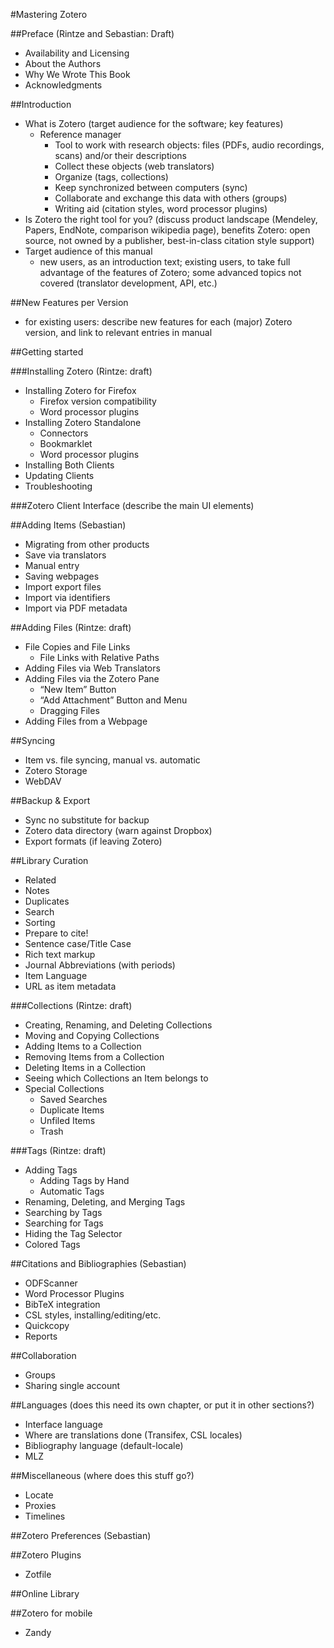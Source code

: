 #Mastering Zotero

##Preface (Rintze and Sebastian: Draft)
- Availability and Licensing
- About the Authors
- Why We Wrote This Book
- Acknowledgments
    
##Introduction
- What is Zotero (target audience for the software; key features)
  - Reference manager
    - Tool to work with research objects: files (PDFs, audio recordings, scans) and/or their descriptions
    - Collect these objects (web translators) 
    - Organize (tags, collections)
    - Keep synchronized between computers (sync)
    - Collaborate and exchange this data with others (groups)
    - Writing aid (citation styles, word processor plugins)
- Is Zotero the right tool for you? (discuss product landscape (Mendeley, Papers, EndNote, comparison wikipedia page), benefits Zotero: open source, not owned by a publisher, best-in-class citation style support)
- Target audience of this manual
  - new users, as an introduction text; existing users, to take full advantage of the features of Zotero; some advanced topics not covered (translator development, API, etc.)

##New Features per Version
- for existing users: describe new features for each (major) Zotero version, and link to relevant entries in manual

##Getting started

###Installing Zotero (Rintze: draft)
- Installing Zotero for Firefox
  - Firefox version compatibility
  - Word processor plugins
- Installing Zotero Standalone
  - Connectors
  - Bookmarklet
  - Word processor plugins
- Installing Both Clients
- Updating Clients
- Troubleshooting

###Zotero Client Interface
(describe the main UI elements)

##Adding Items (Sebastian)
- Migrating from other products
- Save via translators
- Manual entry
- Saving webpages
- Import export files
- Import via identifiers
- Import via PDF metadata

##Adding Files (Rintze: draft)
- File Copies and File Links
  - File Links with Relative Paths
- Adding Files via Web Translators
- Adding Files via the Zotero Pane
  - “New Item” Button
  - “Add Attachment” Button and Menu
  - Dragging Files
- Adding Files from a Webpage

##Syncing
- Item vs. file syncing, manual vs. automatic
- Zotero Storage
- WebDAV

##Backup & Export
- Sync no substitute for backup
- Zotero data directory (warn against Dropbox)
- Export formats (if leaving Zotero)

##Library Curation
- Related
- Notes
- Duplicates
- Search
- Sorting
- Prepare to cite!
 - Sentence case/Title Case
 - Rich text markup
 - Journal Abbreviations (with periods)
 - Item Language
 - URL as item metadata
 
###Collections (Rintze: draft)
- Creating, Renaming, and Deleting Collections
- Moving and Copying Collections
- Adding Items to a Collection
- Removing Items from a Collection
- Deleting Items in a Collection
- Seeing which Collections an Item belongs to
- Special Collections
  - Saved Searches
  - Duplicate Items
  - Unfiled Items
  - Trash

###Tags (Rintze: draft)
- Adding Tags
  - Adding Tags by Hand
  - Automatic Tags
- Renaming, Deleting, and Merging Tags
- Searching by Tags
- Searching for Tags
- Hiding the Tag Selector
- Colored Tags

##Citations and Bibliographies (Sebastian)
- ODFScanner 
- Word Processor Plugins
- BibTeX integration
- CSL styles, installing/editing/etc.
- Quickcopy
- Reports

##Collaboration
- Groups
- Sharing single account

##Languages (does this need its own chapter, or put it in other sections?)
- Interface language
- Where are translations done (Transifex, CSL locales)
- Bibliography language (default-locale)
- MLZ

##Miscellaneous (where does this stuff go?)
- Locate
- Proxies
- Timelines

##Zotero Preferences (Sebastian)

##Zotero Plugins
- Zotfile

##Online Library

##Zotero for mobile
- Zandy
